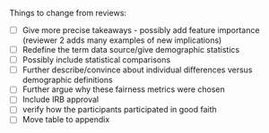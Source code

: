 
Things to change from reviews:
- [ ] Give more precise takeaways - possibly add feature importance (reviewer 2 adds many examples of new implications)
- [ ] Redefine the term data source/give demographic statistics
- [ ] Possibly include statistical comparisons
- [ ] Further describe/convince about individual differences versus demographic definitions
- [ ] Further argue why these fairness metrics were chosen
- [ ] Include IRB approval
- [ ] verify how the participants participated in good faith
- [ ] Move table to appendix
